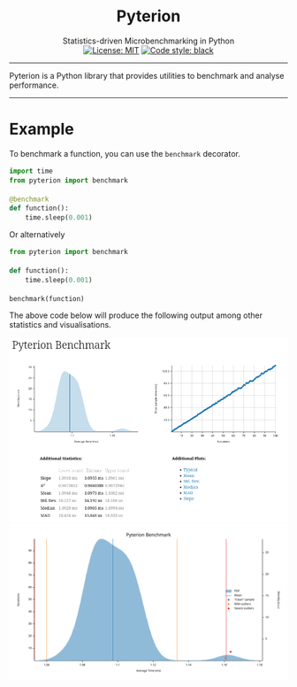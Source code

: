 <h1 align="center">Pyterion</h1>
<div align="center">Statistics-driven Microbenchmarking in Python</div>

<div align="center">
<a href="https://github.com/psf/black/blob/main/LICENSE"><img alt="License: MIT" src="https://black.readthedocs.io/en/stable/_static/license.svg"></a>
<a href="https://github.com/psf/black"><img alt="Code style: black" src="https://img.shields.io/badge/code%20style-black-000000.svg"></a>
</div>

-----

Pyterion is a Python library that provides utilities to benchmark and analyse performance.

------

# Example
To benchmark a function, you can use the `benchmark` decorator.

```python
import time
from pyterion import benchmark

@benchmark
def function():
    time.sleep(0.001)
```
Or alternatively
```python
from pyterion import benchmark

def function():
    time.sleep(0.001)

benchmark(function)
```

The above code below will produce the following output among other statistics and visualisations.

![Example Benchmark](docs/images/example-benchmark.png)
![Example Benchmark](docs/images/example-benchmark-pdf.svg)


